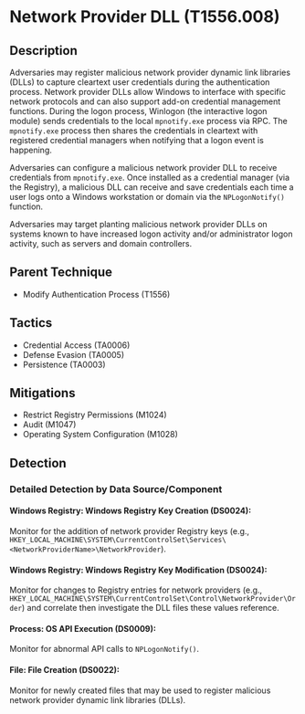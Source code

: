 # Network Provider DLL (T1556.008)

## Description
Adversaries may register malicious network provider dynamic link libraries (DLLs) to capture cleartext user credentials during the authentication process. Network provider DLLs allow Windows to interface with specific network protocols and can also support add-on credential management functions. During the logon process, Winlogon (the interactive logon module) sends credentials to the local `mpnotify.exe` process via RPC. The `mpnotify.exe` process then shares the credentials in cleartext with registered credential managers when notifying that a logon event is happening. 

Adversaries can configure a malicious network provider DLL to receive credentials from `mpnotify.exe`. Once installed as a credential manager (via the Registry), a malicious DLL can receive and save credentials each time a user logs onto a Windows workstation or domain via the `NPLogonNotify()` function.

Adversaries may target planting malicious network provider DLLs on systems known to have increased logon activity and/or administrator logon activity, such as servers and domain controllers.

## Parent Technique
- Modify Authentication Process (T1556)

## Tactics
- Credential Access (TA0006)
- Defense Evasion (TA0005)
- Persistence (TA0003)

## Mitigations
- Restrict Registry Permissions (M1024)
- Audit (M1047)
- Operating System Configuration (M1028)

## Detection

### Detailed Detection by Data Source/Component
#### Windows Registry: Windows Registry Key Creation (DS0024): 
Monitor for the addition of network provider Registry keys (e.g., `HKEY_LOCAL_MACHINE\SYSTEM\CurrentControlSet\Services\<NetworkProviderName>\NetworkProvider`).

#### Windows Registry: Windows Registry Key Modification (DS0024): 
Monitor for changes to Registry entries for network providers (e.g., `HKEY_LOCAL_MACHINE\SYSTEM\CurrentControlSet\Control\NetworkProvider\Order`) and correlate then investigate the DLL files these values reference.

#### Process: OS API Execution (DS0009): 
Monitor for abnormal API calls to `NPLogonNotify()`.

#### File: File Creation (DS0022): 
Monitor for newly created files that may be used to register malicious network provider dynamic link libraries (DLLs).

